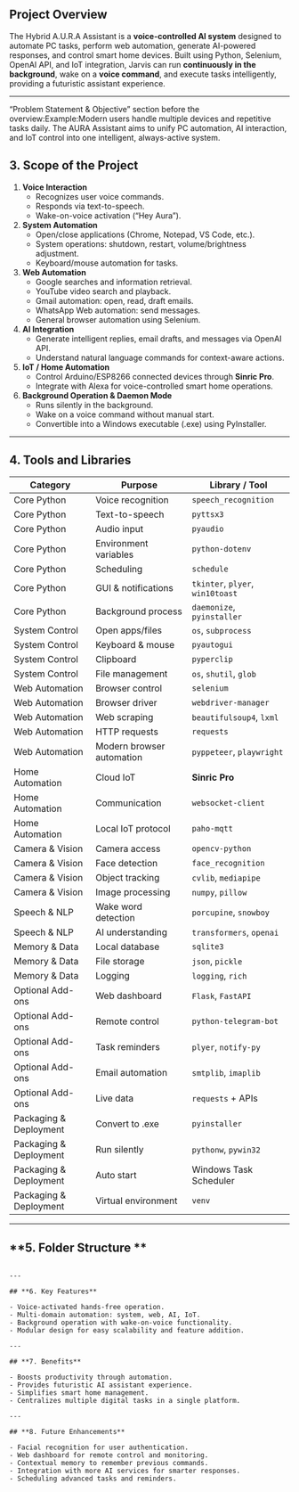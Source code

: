 ## **Project Overview**

The Hybrid A.U.R.A Assistant is a **voice-controlled AI system** designed to automate PC tasks, perform web automation, generate AI-powered responses, and control smart home devices. Built using Python, Selenium, OpenAI API, and IoT integration, Jarvis can run **continuously in the background**, wake on a **voice command**, and execute tasks intelligently, providing a futuristic assistant experience.

---

“Problem Statement & Objective” section before the overview:Example:Modern users handle multiple devices and repetitive tasks daily. The AURA Assistant aims to unify PC automation, AI interaction, and IoT control into one intelligent, always-active system.

## **3. Scope of the Project**

1. **Voice Interaction**
    - Recognizes user voice commands.
    - Responds via text-to-speech.
    - Wake-on-voice activation (“Hey Aura”).
2. **System Automation**
    - Open/close applications (Chrome, Notepad, VS Code, etc.).
    - System operations: shutdown, restart, volume/brightness adjustment.
    - Keyboard/mouse automation for tasks.
3. **Web Automation**
    - Google searches and information retrieval.
    - YouTube video search and playback.
    - Gmail automation: open, read, draft emails.
    - WhatsApp Web automation: send messages.
    - General browser automation using Selenium.
4. **AI Integration**
    - Generate intelligent replies, email drafts, and messages via OpenAI API.
    - Understand natural language commands for context-aware actions.
5. **IoT / Home Automation**
    - Control Arduino/ESP8266 connected devices through **Sinric Pro**.
    - Integrate with Alexa for voice-controlled smart home operations.
6. **Background Operation & Daemon Mode**
    - Runs silently in the background.
    - Wake on a voice command without manual start.
    - Convertible into a Windows executable (.exe) using PyInstaller.

---

## **4. Tools and Libraries**

| Category | Purpose | Library / Tool |
| --- | --- | --- |
| Core Python | Voice recognition | `speech_recognition` |
| Core Python | Text-to-speech | `pyttsx3` |
| Core Python | Audio input | `pyaudio` |
| Core Python | Environment variables | `python-dotenv` |
| Core Python | Scheduling | `schedule` |
| Core Python | GUI & notifications | `tkinter`, `plyer`, `win10toast` |
| Core Python | Background process | `daemonize`, `pyinstaller` |
| System Control | Open apps/files | `os`, `subprocess` |
| System Control | Keyboard & mouse | `pyautogui` |
| System Control | Clipboard | `pyperclip` |
| System Control | File management | `os`, `shutil`, `glob` |
| Web Automation | Browser control | `selenium` |
| Web Automation | Browser driver | `webdriver-manager` |
| Web Automation | Web scraping | `beautifulsoup4`, `lxml` |
| Web Automation | HTTP requests | `requests` |
| Web Automation | Modern browser automation | `pyppeteer`, `playwright` |
| Home Automation | Cloud IoT | **Sinric Pro** |
| Home Automation | Communication | `websocket-client` |
| Home Automation | Local IoT protocol | `paho-mqtt` |
| Camera & Vision | Camera access | `opencv-python` |
| Camera & Vision | Face detection | `face_recognition` |
| Camera & Vision | Object tracking | `cvlib`, `mediapipe` |
| Camera & Vision | Image processing | `numpy`, `pillow` |
| Speech & NLP | Wake word detection | `porcupine`, `snowboy` |
| Speech & NLP | AI understanding | `transformers`, `openai` |
| Memory & Data | Local database | `sqlite3` |
| Memory & Data | File storage | `json`, `pickle` |
| Memory & Data | Logging | `logging`, `rich` |
| Optional Add-ons | Web dashboard | `Flask`, `FastAPI` |
| Optional Add-ons | Remote control | `python-telegram-bot` |
| Optional Add-ons | Task reminders | `plyer`, `notify-py` |
| Optional Add-ons | Email automation | `smtplib`, `imaplib` |
| Optional Add-ons | Live data | `requests` + APIs |
| Packaging & Deployment | Convert to .exe | `pyinstaller` |
| Packaging & Deployment | Run silently | `pythonw`, `pywin32` |
| Packaging & Deployment | Auto start | Windows Task Scheduler |
| Packaging & Deployment | Virtual environment | `venv` |

---

## **5. Folder Structure **
```

---

## **6. Key Features**

- Voice-activated hands-free operation.
- Multi-domain automation: system, web, AI, IoT.
- Background operation with wake-on-voice functionality.
- Modular design for easy scalability and feature addition.

---

## **7. Benefits**

- Boosts productivity through automation.
- Provides futuristic AI assistant experience.
- Simplifies smart home management.
- Centralizes multiple digital tasks in a single platform.

---

## **8. Future Enhancements**

- Facial recognition for user authentication.
- Web dashboard for remote control and monitoring.
- Contextual memory to remember previous commands.
- Integration with more AI services for smarter responses.
- Scheduling advanced tasks and reminders.